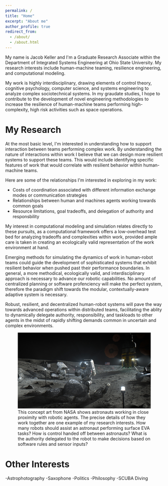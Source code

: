 ```yaml
---
permalink: /
title: "Home"
excerpt: "About me"
author_profile: true
redirect_from: 
  - /about/
  - /about.html
---
```


My name is Jacob Keller and I'm a Graduate Research Associate within the Department of Integrated Systems Engineering at Ohio State University. My research interests include human-machine teaming, resilience engineering, and computational modeling. 


My work is highly interdisciplinary, drawing elements of control theory, cognitive psychology, computer science, and systems engineering to analyze complex sociotechnical systems. In my graudate studies, I hope to contribute to the development of novel engineering methodologies to increase the resilience of human-machine teams performing high-complexity, high risk activities such as space operations.


My Research
======
At the most basic level, I'm interested in understanding how to support interaction between teams performing complex work. By understanding the nature of interactions within work I believe that we can design more resilient systems to support these teams. This would include identifying specific features of work that would correlate with resilient behavior within human-machine teams. 

Here are some of the relationships I'm interested in exploring in my work:
- Costs of coordination associated with different information exchange modes or communication strategies
- Relationships between human and machines agents working towards common goals
- Resource limitations, goal tradeoffs, and delegation of authority and responsbility

My interest in computational modeling and simulation relates directly to these pursuits, as a computational framework offers a low-overhead test bed for analyzing tradeoffs and complexities within work, provided ample care is taken in creating an ecologically valid representation of the work environment at hand. 


Emerging methods for simulating the dynamics of work in human-robot teams could guide the development of sophisticated systems that exhibit resilient behavior when pushed past their performance boundaries. In general, a more methodical, ecologically valid, and interdisciplinary approach is necessary to advance our robotic capabilities. No amount of centralized planning or software profenciency will make the perfect system, therefore the paradigm shift towards the modular, contextually-aware adaptive system is necessary. 


Robust, resilient, and decentralized human-robot systems will pave the way towards advanced operations within distributed teams, facilitating the ablity to dynamically delegate authority, responsibility, and taskloads to other agents in the midst of rapidly shifting demands common in uncertain and complex environments. 



<figure>
  <img src='/images/Artemis.png' alt="NASA Artemis Concept Art">
  <figcaption> This concept art from NASA shows astronauts working in close proximity with robotic agents. The precise details of how they work together are one example of my research interests. How many robots should assist an astronaut performing surface EVA tasks? How is control handed off between astronauts? What is the authority delegated to the robot to make decisions based on software rules and sensor inputs?</figcaption>
</figure>




Other Interests
======
-Astrophotography
-Saxophone
-Politics
-Philosophy
-SCUBA Diving
